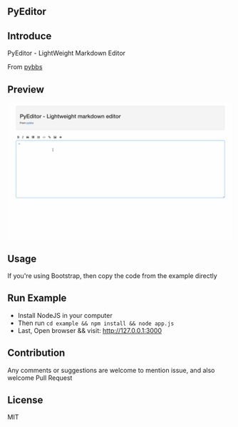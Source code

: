 ## PyEditor

## Introduce

PyEditor - LightWeight Markdown Editor

From [pybbs](https://github.com/atjiu/pybbs)

## Preview

![](./preview.gif)

## Usage

If you're using Bootstrap, then copy the code from the example directly

## Run Example

- Install NodeJS in your computer
- Then run `cd example && npm install && node app.js`
- Last, Open browser && visit: http://127.0.0.1:3000

## Contribution

Any comments or suggestions are welcome to mention issue, and also welcome Pull Request

## License

MIT
